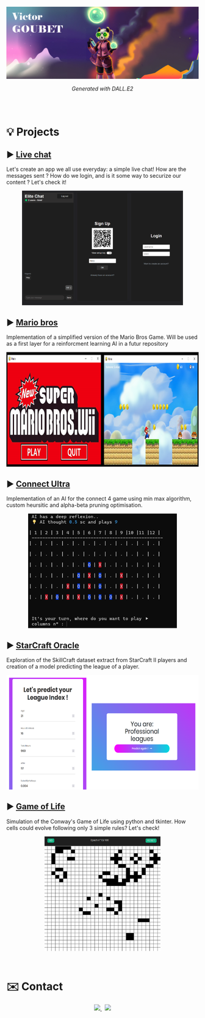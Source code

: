 
![background](background.png)
<center><i>Generated with DALL.E2</i></center>


<br><br>
# 💡 Projects



## ▶️ [Live chat](https://github.com/VictorGoubet/LiveChat)

Let's create an app we all use everyday: a simple live chat! How are the messages sent ? How do we login, and is it some way to securize our content ? Let's check it!
<p align="center">
	<a href="https://github.com/VictorGoubet/LiveChat"><img src="https://github.com/VictorGoubet/LiveChat/blob/master/screenshot.png?raw=true" height="300"></a>
</p>


## ▶️ [Mario bros](https://github.com/VictorGoubet/Mario)

Implementation of a simplified version of the Mario Bros Game. Will be used as a first layer for a reinforcment learning AI in a futur repository
<p align="center">
	<a href="https://github.com/VictorGoubet/Mario"><img src="https://github.com/VictorGoubet/Mario/blob/master/screenshot.PNG?raw=true" height="300"></a>
</p>

## ▶️ [Connect Ultra](https://github.com/VictorGoubet/ConnectUltra)

Implementation of an AI for the connect 4 game using min max algorithm, custom heursitic and alpha-beta pruning optimisation. 
<p align="center">
	<a href="https://github.com/VictorGoubet/ConnectUltra"><img src="https://github.com/VictorGoubet/ConnectUltra/blob/bd0373fdc1283ea86cace4fd3cf5a8175530404c/screenshot.PNG?raw=true" height="300"></a>
</p>

## ▶️ [StarCraft Oracle](https://github.com/VictorGoubet/StarCraftOracle)

Exploration of the SkillCraft dataset extract from StarCraft II players and creation of a model predicting the league of a player.
<p align="center">
	<a href="https://github.com/VictorGoubet/StarCraftOracle"><img src="https://github.com/VictorGoubet/StarCraftOracle/blob/master/screenshot.PNG?raw=true" height="300"></a>
</p>

## ▶️ [Game of Life](https://github.com/VictorGoubet/GameOfLife)

Simulation of the Conway's Game of Life using python and tkinter. How cells could evolve following only 3 simple rules? Let's check!
<p align="center">
	<a href="https://github.com/VictorGoubet/GameOfLife"><img src="https://github.com/VictorGoubet/GameOfLife/blob/ad9e31051fbca4fe8eb4bbfd77ac7b96660281ed/screenshot.PNG?raw=true" height="300"></a>
</p>

<br>


# ✉️ Contact

<p align="center">
	<a href="https://www.linkedin.com/in/victorgoubet/">
		<img src="https://img.shields.io/badge/-LINKEDIN-0077B5?style=for-the-badge&logo=linkedin&logoColor=white">
	</a>
	<span>&nbsp;</span>
	<a href="mailto:victorgoubet@orange.fr">
		<img src="https://img.shields.io/badge/MAIL-SEND-white?style=for-the-badge&logo=Mailgun">
	</a>
</p>
<br>